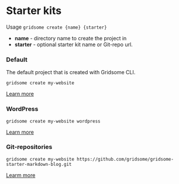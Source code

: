 # Starter kits

Usage `gridsome create {name} {starter}`

- **name** - directory name to create the project in
- **starter** - optional starter kit name or Git-repo url.

### Default
The default project that is created with Gridsome CLI.

`gridsome create my-website`

[Learn more](https://github.com/gridsome/gridsome-starter-default)


### WordPress
`gridsome create my-website wordpress`

[Learn more](https://github.com/gridsome/gridsome-starter-wordpress)


### Git-repositories
`gridsome create my-website https://github.com/gridsome/gridsome-starter-markdown-blog.git`

[Learm more](https://github.com/gridsome/gridsome-starter-markdown-blog.git)
